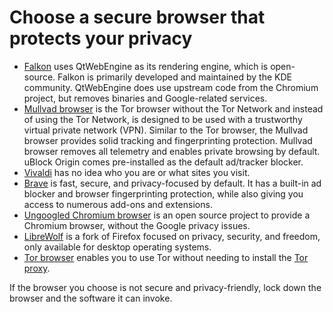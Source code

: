 # Choose a secure browser that protects your privacy

* [Falkon](https://www.falkon.org/download/) uses QtWebEngine as its rendering engine, which is open-source. Falkon is primarily developed and maintained by the KDE community. QtWebEngine does use upstream code from the Chromium project, but removes binaries and Google-related services. 
* [Mullvad browser](https://mullvad.net/en/download/browser/linux) is the Tor browser without the Tor Network and instead of using the Tor Network, is designed to be used with a trustworthy virtual private network (VPN). Similar to the Tor browser, the Mullvad browser provides solid tracking and fingerprinting protection. Mullvad browser removes all telemetry and enables private browsing by default. uBlock Origin comes pre-installed as the default ad/tracker blocker.
* [Vivaldi](https://vivaldi.com/) has no idea who you are or what sites you visit. 
* [Brave](https://brave.com/) is fast, secure, and privacy-focused by default. It has a built-in ad blocker and browser fingerprinting 
protection, while also giving you access to numerous add-ons and extensions.
* [Ungoogled Chromium browser](https://github.com/Eloston/ungoogled-chromium) is an open source project to provide a Chromium browser, without the Google privacy issues.
* [LibreWolf](https://librewolf.net/) is a fork of Firefox focused on privacy, security, and freedom, only available for desktop operating systems.
* [Tor browser](https://www.torproject.org/) enables you to use Tor without needing to install the [Tor proxy](tor-proxy.md).

If the browser you choose is not secure and privacy-friendly, lock down the browser and the software it can invoke.

